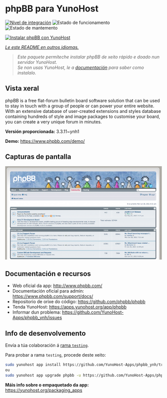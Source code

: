 <!--
NOTA: Este README foi creado automáticamente por <https://github.com/YunoHost/apps/tree/master/tools/readme_generator>
NON debe editarse manualmente.
-->

# phpBB para YunoHost

[![Nivel de integración](https://dash.yunohost.org/integration/phpbb.svg)](https://dash.yunohost.org/appci/app/phpbb) ![Estado de funcionamento](https://ci-apps.yunohost.org/ci/badges/phpbb.status.svg) ![Estado de mantemento](https://ci-apps.yunohost.org/ci/badges/phpbb.maintain.svg)

[![Instalar phpBB con YunoHost](https://install-app.yunohost.org/install-with-yunohost.svg)](https://install-app.yunohost.org/?app=phpbb)

*[Le este README en outros idiomas.](./ALL_README.md)*

> *Este paquete permíteche instalar phpBB de xeito rápido e doado nun servidor YunoHost.*  
> *Se non usas YunoHost, le a [documentación](https://yunohost.org/install) para saber como instalalo.*

## Vista xeral

phpBB is a free flat-forum bulletin board software solution that can be used to stay in touch with a group of people or can power your entire website. With an extensive database of user-created extensions and styles database containing hundreds of style and image packages to customise your board, you can create a very unique forum in minutes.


**Versión proporcionada:** 3.3.11~ynh1

**Demo:** <https://www.phpbb.com/demo/>

## Capturas de pantalla

![Captura de pantalla de phpBB](./doc/screenshots/screenshot.png)

## Documentación e recursos

- Web oficial da app: <http://www.phpbb.com/>
- Documentación oficial para admin: <https://www.phpbb.com/support/docs/>
- Repositorio de orixe do código: <https://github.com/phpbb/phpbb>
- Tenda YunoHost: <https://apps.yunohost.org/app/phpbb>
- Informar dun problema: <https://github.com/YunoHost-Apps/phpbb_ynh/issues>

## Info de desenvolvemento

Envía a túa colaboración á [rama `testing`](https://github.com/YunoHost-Apps/phpbb_ynh/tree/testing).

Para probar a rama `testing`, procede deste xeito:

```bash
sudo yunohost app install https://github.com/YunoHost-Apps/phpbb_ynh/tree/testing --debug
ou
sudo yunohost app upgrade phpbb -u https://github.com/YunoHost-Apps/phpbb_ynh/tree/testing --debug
```

**Máis info sobre o empaquetado da app:** <https://yunohost.org/packaging_apps>
